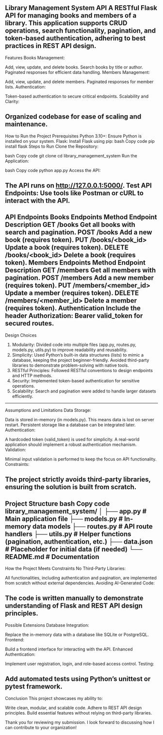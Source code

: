 Library Management System API
A RESTful Flask API for managing books and members of a library. This application supports CRUD operations, search functionality, pagination, and token-based authentication, adhering to best practices in REST API design.
---------------------------------------------------------------------------------------------------------------------------------------------------------------------------------------------------------------------------

Features
Books Management:

Add, view, update, and delete books.
Search books by title or author.
Paginated responses for efficient data handling.
Members Management:

Add, view, update, and delete members.
Paginated responses for member lists.
Authentication:

Token-based authentication to secure critical endpoints.
Scalability and Clarity:

Organized codebase for ease of scaling and maintenance.
-------------------------------------------------------------

How to Run the Project
Prerequisites
Python 3.10+: Ensure Python is installed on your system.
Flask: Install Flask using pip:
bash
Copy code
pip install flask
Steps to Run
Clone the Repository:

bash
Copy code
git clone <repository-url>
cd library_management_system
Run the Application:

bash
Copy code
python app.py
Access the API:

The API runs on http://127.0.0.1:5000/.
Test API Endpoints: Use tools like Postman or cURL to interact with the API.
----------------------------------------------------------------------------

API Endpoints
Books Endpoints
Method	Endpoint	Description
GET	/books	Get all books with search and pagination.
POST	/books	Add a new book (requires token).
PUT	/books/<book_id>	Update a book (requires token).
DELETE	/books/<book_id>	Delete a book (requires token).
Members Endpoints
Method	Endpoint	Description
GET	/members	Get all members with pagination.
POST	/members	Add a new member (requires token).
PUT	/members/<member_id>	Update a member (requires token).
DELETE	/members/<member_id>	Delete a member (requires token).
Authentication
Include the header Authorization: Bearer valid_token for secured routes.
------------------------------------------------------------------------

Design Choices
1. Modularity:
Divided code into multiple files (app.py, routes.py, models.py, utils.py) to improve readability and reusability.
2. Simplicity:
Used Python’s built-in data structures (lists) to mimic a database, keeping the project beginner-friendly.
Avoided third-party libraries to demonstrate problem-solving with native tools.
3. RESTful Principles:
Followed RESTful conventions to design endpoints and HTTP methods.
4. Security:
Implemented token-based authentication for sensitive operations.
5. Scalability:
Search and pagination were added to handle larger datasets efficiently.
-----------------------------------------------------------------------

Assumptions and Limitations
Data Storage:

Data is stored in-memory (in models.py). This means data is lost on server restart.
Persistent storage like a database can be integrated later.
Authentication:

A hardcoded token (valid_token) is used for simplicity. A real-world application should implement a robust authentication mechanism.
Validation:

Minimal input validation is performed to keep the focus on API functionality.
Constraints:

The project strictly avoids third-party libraries, ensuring the solution is built from scratch.
-----------------------------------------------------------------------------------------------

Project Structure
bash
Copy code
library_management_system/
│
├── app.py              # Main application file
├── models.py           # In-memory data models
├── routes.py           # API route handlers
├── utils.py            # Helper functions (pagination, authentication, etc.)
├── data.json           # Placeholder for initial data (if needed)
└── README.md           # Documentation
-----------------------------------------------------------------------------

How the Project Meets Constraints
No Third-Party Libraries:

All functionalities, including authentication and pagination, are implemented from scratch without external dependencies.
Avoiding AI-Generated Code:

The code is written manually to demonstrate understanding of Flask and REST API design principles.
--------------------------------------------------------------------------------------------------

Possible Extensions
Database Integration:

Replace the in-memory data with a database like SQLite or PostgreSQL.
Frontend:

Build a frontend interface for interacting with the API.
Enhanced Authentication:

Implement user registration, login, and role-based access control.
Testing:

Add automated tests using Python’s unittest or pytest framework.
----------------------------------------------------------------

Conclusion
This project showcases my ability to:

Write clean, modular, and scalable code.
Adhere to REST API design principles.
Build essential features without relying on third-party libraries.

Thank you for reviewing my submission. I look forward to discussing how I can contribute to your organization!
